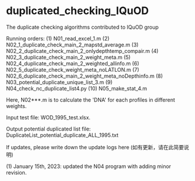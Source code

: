 # duplicated_checking_IQuOD
The duplicate checking algorithms contributed to IQuOD group

Running orders:
(1) N01_read_excel_1.m
(2) N02_1_duplicate_check_main_2_mapstd_average.m
(3) N02_2_duplicate_check_main_2_onlydepthtemp_compair.m
(4) N02_3_duplicate_check_main_2_weight_meta.m
(5) N02_4_duplicate_check_main_2_weighted_allinfo.m
(6) N02_5_duplicate_check_weight_meta_noLATLON.m
(7) N02_6_duplicate_check_main_2_weight_meta_noDepthinfo.m
(8) N03_potential_duplicate_unique_list_3.m
(9) N04_check_nc_duplicate_list4.py
(10) N05_make_stat_4.m

Here, N02***.m is to calculate the 'DNA' for each profiles in different weights.

Input test file: WOD_1995_test.xlsx.

Output potential duplicated list file: DuplicateList_potential_duplicate_ALL_1995.txt


If updates, please write down the update logs here (如有更新，请在此简要说明)

(1) January 15th, 2023: updated the N04 program with adding minor revision.
